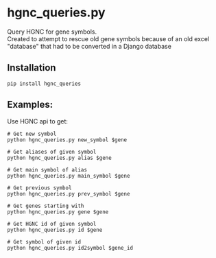 # hgnc_queries.py 

Query HGNC for gene symbols.  
Created to attempt to rescue old gene symbols because of an old excel "database" that had to be converted in a Django database

## Installation

```
pip install hgnc_queries
```

## Examples:

Use HGNC api to get:
```
# Get new symbol
python hgnc_queries.py new_symbol $gene

# Get aliases of given symbol
python hgnc_queries.py alias $gene

# Get main symbol of alias
python hgnc_queries.py main_symbol $gene

# Get previous symbol
python hgnc_queries.py prev_symbol $gene

# Get genes starting with
python hgnc_queries.py gene $gene

# Get HGNC id of given symbol
python hgnc_queries.py id $gene

# Get symbol of given id
python hgnc_queries.py id2symbol $gene_id
```